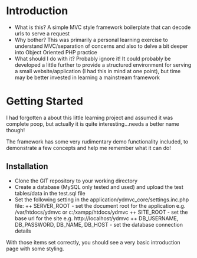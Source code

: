 Introduction
============

+ What is this? A simple MVC style framework boilerplate that can decode urls to serve a request
+ Why bother? This was primarily a personal learning exercise to understand MVC/separation of concerns and also to delve a bit deeper into Object Oriented PHP practice
+ What should I do with it?  Probably ignore it! It could probably be developed a little further to provide a structured environment for serving a small website/application (I had this in mind at one point), but time may be better invested in learning a mainstream framework

Getting Started
===============
I had forgotten a about this little learning project and assumed it was complete poop, but actually it is quite interesting...needs a better name though!

The framework has some very rudimentary demo functionality included, to demonstrate a few concepts and help me remember what it can do! 

Installation
------------

+ Clone the GIT repository to your working directory
+ Create a database (MySQL only tested and used) and upload the test tables/data in the test.sql file
+ Set the following setting in the application/ydmvc_core/settings.inc.php file:
++ SERVER_ROOT - set the document root for the application e.g. /var/htdocs/ydmvc or c:/xampp/htdocs/ydmvc
++ SITE_ROOT - set the base url for the site e.g. http://localhost/ydmvc
++ DB_USERNAME, DB_PASSWORD, DB_NAME, DB_HOST - set the database connection details

With those items set correctly, you should see a very basic introduction page with some styling.